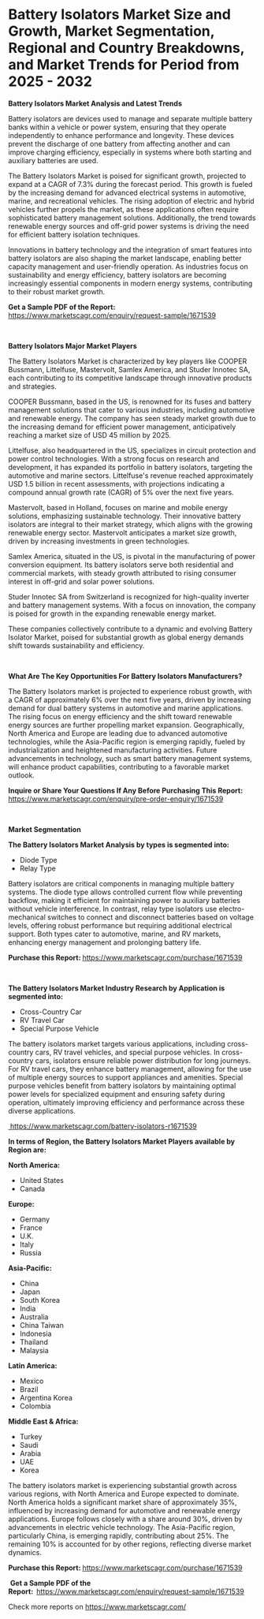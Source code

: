 <p><h1>Battery Isolators Market Size and Growth, Market Segmentation, Regional and Country Breakdowns, and Market Trends for Period from 2025 -  2032</h1></p><p><strong>Battery Isolators Market Analysis and Latest Trends</strong></p>
<p><p>Battery isolators are devices used to manage and separate multiple battery banks within a vehicle or power system, ensuring that they operate independently to enhance performance and longevity. These devices prevent the discharge of one battery from affecting another and can improve charging efficiency, especially in systems where both starting and auxiliary batteries are used.</p><p>The Battery Isolators Market is poised for significant growth, projected to expand at a CAGR of 7.3% during the forecast period. This growth is fueled by the increasing demand for advanced electrical systems in automotive, marine, and recreational vehicles. The rising adoption of electric and hybrid vehicles further propels the market, as these applications often require sophisticated battery management solutions. Additionally, the trend towards renewable energy sources and off-grid power systems is driving the need for efficient battery isolation techniques.</p><p>Innovations in battery technology and the integration of smart features into battery isolators are also shaping the market landscape, enabling better capacity management and user-friendly operation. As industries focus on sustainability and energy efficiency, battery isolators are becoming increasingly essential components in modern energy systems, contributing to their robust market growth.</p></p>
<p><strong>Get a Sample PDF of the Report:&nbsp;</strong> <a href="https://www.marketscagr.com/enquiry/request-sample/1671539?utm_campaign=2935&utm_medium=2&utm_source=Github&utm_content=ia&utm_term=10042025&utm_id=battery-isolators">https://www.marketscagr.com/enquiry/request-sample/1671539</a></p>
<p>&nbsp;</p>
<p><strong>Battery Isolators Major Market Players</strong></p>
<p><p>The Battery Isolators Market is characterized by key players like COOPER Bussmann, Littelfuse, Mastervolt, Samlex America, and Studer Innotec SA, each contributing to its competitive landscape through innovative products and strategies.</p><p>COOPER Bussmann, based in the US, is renowned for its fuses and battery management solutions that cater to various industries, including automotive and renewable energy. The company has seen steady market growth due to the increasing demand for efficient power management, anticipatively reaching a market size of USD 45 million by 2025.</p><p>Littelfuse, also headquartered in the US, specializes in circuit protection and power control technologies. With a strong focus on research and development, it has expanded its portfolio in battery isolators, targeting the automotive and marine sectors. Littelfuse's revenue reached approximately USD 1.5 billion in recent assessments, with projections indicating a compound annual growth rate (CAGR) of 5% over the next five years.</p><p>Mastervolt, based in Holland, focuses on marine and mobile energy solutions, emphasizing sustainable technology. Their innovative battery isolators are integral to their market strategy, which aligns with the growing renewable energy sector. Mastervolt anticipates a market size growth, driven by increasing investments in green technologies.</p><p>Samlex America, situated in the US, is pivotal in the manufacturing of power conversion equipment. Its battery isolators serve both residential and commercial markets, with steady growth attributed to rising consumer interest in off-grid and solar power solutions.</p><p>Studer Innotec SA from Switzerland is recognized for high-quality inverter and battery management systems. With a focus on innovation, the company is poised for growth in the expanding renewable energy market.</p><p>These companies collectively contribute to a dynamic and evolving Battery Isolator Market, poised for substantial growth as global energy demands shift towards sustainability and efficiency.</p></p>
<p>&nbsp;</p>
<p><strong>What Are The Key Opportunities For Battery Isolators Manufacturers?</strong></p>
<p><p>The Battery Isolators market is projected to experience robust growth, with a CAGR of approximately 6% over the next five years, driven by increasing demand for dual battery systems in automotive and marine applications. The rising focus on energy efficiency and the shift toward renewable energy sources are further propelling market expansion. Geographically, North America and Europe are leading due to advanced automotive technologies, while the Asia-Pacific region is emerging rapidly, fueled by industrialization and heightened manufacturing activities. Future advancements in technology, such as smart battery management systems, will enhance product capabilities, contributing to a favorable market outlook.</p></p>
<p><strong>Inquire or Share Your Questions If Any Before Purchasing This Report:</strong> <a href="https://www.marketscagr.com/enquiry/pre-order-enquiry/1671539?utm_campaign=2935&utm_medium=2&utm_source=Github&utm_content=ia&utm_term=10042025&utm_id=battery-isolators">https://www.marketscagr.com/enquiry/pre-order-enquiry/1671539</a></p>
<p>&nbsp;</p>
<p><strong>Market Segmentation</strong></p>
<p><strong>The Battery Isolators Market Analysis by types is segmented into:</strong></p>
<p><ul><li>Diode Type</li><li>Relay Type</li></ul></p>
<p><p>Battery isolators are critical components in managing multiple battery systems. The diode type allows controlled current flow while preventing backflow, making it efficient for maintaining power to auxiliary batteries without vehicle interference. In contrast, relay type isolators use electro-mechanical switches to connect and disconnect batteries based on voltage levels, offering robust performance but requiring additional electrical support. Both types cater to automotive, marine, and RV markets, enhancing energy management and prolonging battery life.</p></p>
<p><strong>Purchase this Report:&nbsp;</strong><a href="https://www.marketscagr.com/purchase/1671539?utm_campaign=2935&utm_medium=2&utm_source=Github&utm_content=ia&utm_term=10042025&utm_id=battery-isolators">https://www.marketscagr.com/purchase/1671539</a></p>
<p>&nbsp;</p>
<p><strong>The Battery Isolators Market Industry Research by Application is segmented into:</strong></p>
<p><ul><li>Cross-Country Car</li><li>RV Travel Car</li><li>Special Purpose Vehicle</li></ul></p>
<p><p>The battery isolators market targets various applications, including cross-country cars, RV travel vehicles, and special purpose vehicles. In cross-country cars, isolators ensure reliable power distribution for long journeys. For RV travel cars, they enhance battery management, allowing for the use of multiple energy sources to support appliances and amenities. Special purpose vehicles benefit from battery isolators by maintaining optimal power levels for specialized equipment and ensuring safety during operation, ultimately improving efficiency and performance across these diverse applications.</p></p>
<p><a href="https://www.marketscagr.com/battery-isolators-r1671539?utm_campaign=2935&utm_medium=2&utm_source=Github&utm_content=ia&utm_term=10042025&utm_id=battery-isolators">&nbsp;https://www.marketscagr.com/battery-isolators-r1671539</a></p>
<p><strong>In terms of Region, the Battery Isolators Market Players available by Region are:</strong></p>
<p>
    <p> <strong> North America: </strong>
        <ul>
            <li>United States</li>
            <li>Canada</li>
        </ul>
        </p> 
    <p> <strong> Europe: </strong>
        <ul>
            <li>Germany</li>
            <li>France</li>
            <li>U.K.</li>
            <li>Italy</li>
            <li>Russia</li>
        </ul>
        </p> 
    <p> <strong> Asia-Pacific: </strong>
        <ul>
            <li>China</li>
            <li>Japan</li>
            <li>South Korea</li>
            <li>India</li>
            <li>Australia</li>
            <li>China Taiwan</li>
            <li>Indonesia</li>
            <li>Thailand</li>
            <li>Malaysia</li>
        </ul>
        </p> 
    <p> <strong> Latin America: </strong>
        <ul>
            <li>Mexico</li>
            <li>Brazil</li>
            <li>Argentina Korea</li>
            <li>Colombia</li>
        </ul>
        </p> 
    <p> <strong> Middle East & Africa: </strong>
        <ul>
            <li>Turkey</li>
            <li>Saudi</li>
            <li>Arabia</li>
            <li>UAE</li>
            <li>Korea</li>
        </ul>
    </p>
    </p>
<p><p>The battery isolators market is experiencing substantial growth across various regions, with North America and Europe expected to dominate. North America holds a significant market share of approximately 35%, influenced by increasing demand for automotive and renewable energy applications. Europe follows closely with a share around 30%, driven by advancements in electric vehicle technology. The Asia-Pacific region, particularly China, is emerging rapidly, contributing about 25%. The remaining 10% is accounted for by other regions, reflecting diverse market dynamics.</p></p>
<p><strong>Purchase this Report: </strong><a href="https://www.marketscagr.com/purchase/1671539?utm_campaign=2935&utm_medium=2&utm_source=Github&utm_content=ia&utm_term=10042025&utm_id=battery-isolators">https://www.marketscagr.com/purchase/1671539</a></p>
<p>&nbsp;<strong>Get a Sample PDF of the Report:&nbsp;&nbsp;</strong><a href="https://www.marketscagr.com/enquiry/request-sample/1671539?utm_campaign=2935&utm_medium=2&utm_source=Github&utm_content=ia&utm_term=10042025&utm_id=battery-isolators">https://www.marketscagr.com/enquiry/request-sample/1671539</a></p>
<p><strong></strong></p>
<p>Check more reports on <a href="https://www.marketscagr.com/?utm_campaign=2935&utm_medium=2&utm_source=Github&utm_content=ia&utm_term=10042025&utm_id=battery-isolators">https://www.marketscagr.com/</a></p>